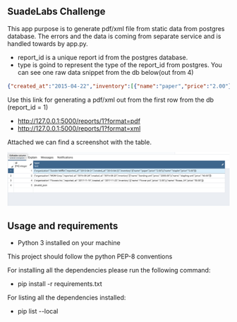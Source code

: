 SuadeLabs Challenge
-------------------
This app purpose is to generate pdf/xml file from static data from postgres database.
The errors and the data is coming from separate service and is handled towards by app.py.

- report_id is a unique report id from the postgres database.
- type is goind to represent the type of the report_id from postgres. You can see one raw data snippet from the db below(out from 4)


```json
{"created_at":"2015-04-22","inventory":[{"name":"paper","price":"2.00"},{"name":"stapler","price":"5.00"}],"organization":"Dunder Mifflin","reported_at":"2015-04-21"}
```
Use this link for generating a pdf/xml out from the first row from the db (report_id = 1)

- http://127.0.0.1:5000/reports/1?format=pdf 
- http://127.0.0.1:5000/reports/1?format=xml


Attached we can find a screenshot with the table.

![Image](postgres_table.png)


Usage and requirements
---------------------

- Python 3 installed on your machine

This project should follow the python PEP-8 conventions

For installing all the dependencies please run the following command:
- pip install  -r requirements.txt

For listing all the dependencies installed:
- pip list --local




